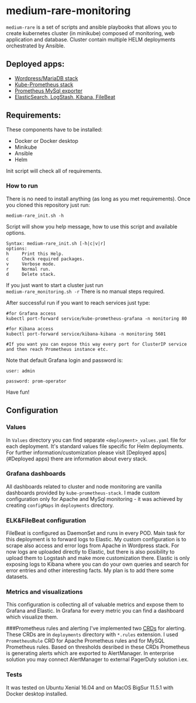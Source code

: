 # medium-rare-monitoring

`medium-rare` is a set of scripts and ansible playbooks that allows you to create kubernetes cluster (in minikube)
composed of monitoring, web application and database. Cluster contain multiple HELM deployments orchestrated by Ansible.

## Deployed apps:
- [Wordpress/MariaDB stack](https://bitnami.com/stack/wordpress/helm)
- [Kube-Prometheus stack](https://github.com/prometheus-community/helm-charts/tree/main/charts/kube-prometheus-stack)
- [Prometheus MySql exporter](https://github.com/helm/charts/tree/master/stable/prometheus-mysql-exporter)
- [ElasticSearch, LogStash, Kibana, FileBeat ](https://github.com/elastic/helm-charts)

## Requirements:
These components have to be installed:
- Docker or Docker desktop
- Minikube 
- Ansible
- Helm 

Init script will check all of requirements.

### How to run
There is no need to install anything (as long as you met requirements). 
Once you cloned this repository just run:

`medium-rare_init.sh -h`

Script will show you help message, how to use this script and available options.
```
Syntax: medium-rare_init.sh [-h|c|v|r]
options:
h     Print this Help.
c     Check required packages.
v     Verbose mode.
r     Normal run.
d     Delete stack.
```
If you just want to start a cluster just run  
`medium-rare_monitoring.sh -r`
There is no manual steps required. 

After successful run if you want to reach services just type:
```buildoutcfg
#for Grafana access
kubectl port-forward service/kube-prometheus-grafana -n monitoring 80

#for Kibana access
kubectl port-forward service/kibana-kibana -n monitoring 5601

#If you want you can expose this way every port for ClusterIP service and then reach Prometheus instance etc.
```
Note that default Grafana login and password is:

`user: admin`

`password: prom-operator`

Have fun!

## Configuration
### Values
In `Values` directory you can find separate `<deployment>_values.yaml` file for each deployment. It's standard values
file specific for Helm deployments. For further information/customization please visit [Deployed apps](#Deployed apps)
there are information about every stack.

### Grafana dashboards
All dashboards related to cluster and node monitoring are vanilla dashboards provided by `kube-prometheus-stack`. I made
custom configuration only for Apache and MySql monitoring - it was achieved by creating `configMaps` in `deployments` 
directory.

### ELK&FileBeat configuration
FileBeat is configured as DaemonSet and runs in every POD. Main task for this deployment is to forward logs to Elastic. 
My custom configuration is to scrape also access and error logs from Apache in Wordpress stack. For now logs are uploaded
directly to Elastic, but there is also posibility to upload them to Logstash and make more customization there. Elastic
is only exposing logs to Kibana where you can do your own queries and search for error entries and other interesting facts.
My plan is to add there some datasets.

### Metrics and visualizations
This configuration is collecting all of valuable metrics and expose them to Grafana and Elastic. In Grafana for every 
metric you can find a dashboard which visualize them. 

###Prometheus rules and alerting
I've implemented two [CRDs](https://github.com/prometheus-operator/prometheus-operator#customresourcedefinitions) 
for alerting. These CRDs are in `deployments` directory with `*.rules` extension. I used `PrometheusRule` CRD for Apache
Prometheus rules and for MySQL Prometheus rules. Based on thresholds desribed in these CRDs Prometheus is generating alerts
which are exported to AlertManager. In enterprise solution you may connect AlertManager to external PagerDuty solution i.ex.


### Tests
It was tested on Ubuntu Xenial 16.04 and on MacOS BigSur 11.5.1 with Docker desktop installed.